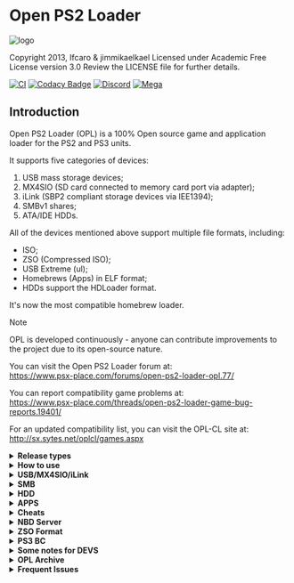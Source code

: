 # Open PS2 Loader

![logo](https://github.com/ps2homebrew/Open-PS2-Loader/blob/master/gfx/logo.png)

Copyright 2013, Ifcaro & jimmikaelkael
Licensed under Academic Free License version 3.0
Review the LICENSE file for further details.

[![CI](https://github.com/ps2homebrew/Open-PS2-Loader/actions/workflows/compilation.yml/badge.svg?branch=master)](https://github.com/ps2homebrew/Open-PS2-Loader/actions/workflows/compilation.yml)
[![Codacy Badge](https://app.codacy.com/project/badge/Grade/99032a6a180243bfa0d0e23efeb0608d)](https://www.codacy.com/gh/ps2homebrew/Open-PS2-Loader/dashboard?utm_source=github.com&amp;utm_medium=referral&amp;utm_content=ps2homebrew/Open-PS2-Loader&amp;utm_campaign=Badge_Grade)
[![Discord](https://img.shields.io/discord/652861436992946216?style=flat&logo=Discord)](https://discord.gg/CVFUa9xh6B)
[![Mega](https://img.shields.io/badge/Mega-%23D90007.svg?style=flat&logo=Mega&logoColor=white)](https://mega.nz/folder/Ndwi1bAK#oLWNhH_g-h0p4BoT4c556A)

## Introduction

Open PS2 Loader (OPL) is a 100% Open source game and application loader for
the PS2 and PS3 units.

It supports five categories of devices:

1. USB mass storage devices;
2. MX4SIO (SD card connected to memory card port via adapter);
3. iLink (SBP2 compliant storage devices via IEE1394);
4. SMBv1 shares;
5. ATA/IDE HDDs.

All of the devices mentioned above support multiple file formats, including:

- ISO;
- ZSO (Compressed ISO);
- USB Extreme (ul);
- Homebrews (Apps) in ELF format;
- HDDs support the HDLoader format.

It's now the most compatible homebrew loader.

>[!NOTE]
OPL is developed continuously - anyone can contribute improvements to the project due to its open-source nature.

You can visit the Open PS2 Loader forum at:\
<https://www.psx-place.com/forums/open-ps2-loader-opl.77/>

You can report compatibility game problems at:\
<https://www.psx-place.com/threads/open-ps2-loader-game-bug-reports.19401/>

For an updated compatibility list, you can visit the OPL-CL site at:\
<http://sx.sytes.net/oplcl/games.aspx>

<details>
  <summary> <b> Release types </b> </summary>
<p>

Open PS2 Loader bundle included several types of the same OPL version. These
types come with more or fewer features included.

| Type (can be a combination) | Description                                                                             |
| --------------------------- | --------------------------------------------------------------------------------------- |
| `Release`                   | Regular OPL release with GSM, IGS, PADEMU, VMC, PS2RD Cheat Engine & Parental Controls. |
| `DTL_T10000`                | OPL for TOOLs (DevKit PS2)                                                              |
| `IGS`                       | OPL with InGame Screenshot feature.                                                     |
| `PADEMU`                    | OPL with Pad Emulation for DS3 & DS4.                                                   |
| `RTL`                       | OPL with the right to left language support.                                            |

</p>
</details>

<details>
  <summary> <b> How to use </b> </summary>
<p>

OPL uses the following directory tree structure across HDD, SMB, and
USB modes:

| Folder | Description                                          | Modes       |
| ------ | ---------------------------------------------------- | ----------- |
| `CD`   | for games on CD media - i.e. blue-bottom discs       | USB and SMB |
| `DVD`  | for DVD5 and DVD9 images (if filesystem supports +4gb files) | USB and SMB |
| `VMC`  | for Virtual Memory Card images - from 8MB up to 64MB | all         |
| `CFG`  | for saving per-game configuration files              | all         |
| `ART`  | for game art images                                  | all         |
| `THM`  | for themes support                                   | all         |
| `LNG`  | for translation support                              | all         |
| `CHT`  | for cheats files                                     | all         |
| `APPS`  | for ELF files                                       | all         |

OPL will automatically create the above directory structure the first time you launch it and enable your favorite device.

For HDDs formatted with the APA partition scheme, OPL will read `hdd0:__common/OPL/conf_hdd.cfg` for the config entry `hdd_partition` to use as your OPL partition.
If not found a config file, a 128Mb `+OPL` partition will be created. You can edit the config if you wish to use/create a different partition.
All partitions created by OPL will be 128Mb (it is not recommended to enlarge partitions as it will break LBAs, instead remove and recreate manually with uLaunchELF at a larger size if needed).
	
HDDs are also able to be formatted as exFAT to avoid the 2TB limitation.  Please see below in the `HDD` section for more details on this configuration.

</p>
</details>

<details>
  <summary> <b> USB/MX4SIO/iLink </b> </summary>
<p>

Supported file systems:
EXFAT (since OPL v1.2.0 beta - rev1880) and FAT32, both use the MBR partition table

Game files should be *ideally* defragmented either file by file or by whole drive.

> NOTE: Partial file fragmentation is supported (up to 64 fragments!) since OPL v1.2.0 beta - rev1893

If you choose to use the FAT32 file system, games larger than 4gb must use USBExtreme format (see OPLUtil or USBUtil programs).

We do **not** recommend using any defrag programs. The best way for defragmenting - copy all files to pc, format USB, copy all files back.
Repeat it once you faced defragmenting problem again.

</p>
</details>

<details>
  <summary> <b> SMB </b> </summary>
<p>

For loading games by SMB protocol, you need to share a folder (ex: PS2SMB)
on the host machine or NAS device and make sure that it has full read and
write permissions. USB Advance/Extreme format is optional - \*.ISO images
are supported using the folder structure above.

</p>
</details>

<details>
  <summary> <b> HDD </b> </summary>
<p>
	
For PS2, 48-bit LBA internal HDDs are supported. The HDD can be formatted as:

- APA partitioning with PFS filesystem (up to 2TB)
	- OPL will create the `+OPL` partition on the HDD.  To avoid this, you can create a text file at the location `hdd0:__common:pfs:OPL/conf_hdd.txt` that contains the preferred partition name (for example `__common`).
- MBR partitioning (up to 2TB) or GPT partitioning (unlimited) with the exFAT filesystem
	- Files should be added contiguously or synchronously to avoid fragmentation. For example, drag and drop files one at a time, or ensure that files are added sequentially.
	- When formatting drives for the exFAT filesystem, please make sure the `Allocation unit size` is set to `Default`.

</p>
</details>

<details>
  <summary> <b> APPS </b> </summary>
<p>

There are two methods to add apps to OPL.

### conf_apps.cfg method (Legacy)

Composed of two parts separated by an "=" sign\
Where, the first part consists of the name that will appear in your OPL apps list.\
And the second part consists of the path to the ELF.

To begin:

1. Create a text file called `conf_apps.cfg`.
2. In this file, put the name you want to appear in the list of apps, followed by the "=" sign.
3. Put the device identifier
(for a USB device it would be `mass:`, for MemoryCard it would be `mc:`, and so on for other devices)\
And finally path to the desired ELF

> NOTE: Be careful to enter the exact path, OPL is case sensitive

The structure should look like this:

```
My App Name=mass:APPS/MYAPP.ELF
```

let's use OPL itself as an example:

```
OPL=mass:APPS/OPNPS2LD.ELF
```

With this method the ELFs don't need to be in the APPS folder, but keeping them there helps keep everything organized.

the conf_apps.cfg file must be in the OPL folder, on your MemoryCard.\
Or at the root of the storage device


### title.cfg method

Also composed of two parts, or to be more exact, two lines
Where, in the first line we put the name that will appear in the list of apps, and in the second line we put the ELF

To begin:

1. In the APPS folder, create a folder with the name of the ELF you want to add
2. In that folder, place the ELF
3. Create a text file called `title.cfg` and in that file, put the following instructions:

```
title=My App Name
boot=MYAPP.ELF
```

Using OPL again as an example:

```
title=Open PS2 Loader
boot=OPNPS2LD.ELF
```

I would like to emphasize that in this method it is necessary that the ELF file and the title.cfg file must be in a folder, within the APPS folder.

> NOTE: In both methods, it is necessary attention to the file names, because, as already mentioned: OPL is case sensitive.

</p>
</details>

<details>
  <summary> <b> Cheats </b> </summary>
<p>

OPL accepts `.cht` files in PS2RD format. Each cheat file corresponds to a specific game and must be stored in the `CHT` directory on your device.
Cheats are structured as hexadecimal codes, with proper headers as descriptions to identify their function.
You can activate cheats via OPL's graphical interface. Navigate to a games settings, enable cheats and select the desired mode.

### cheat modes

  * Auto Select Cheats:  
This mode will enable and apply all cheat codes in your `.cht` file to your game automatically.

  * Select Game Cheats:  
When enabled a cheat selection menu will appear when you launch a game. You can navigate the menu and disable undesired cheats for this launch session. `Mastercode`s cannot be disabled as they are required for any other cheats to be applied.

</p>
</details>

<details>
  <summary> <b> NBD Server </b> </summary>
<p>

OPL now uses an [NBD](https://en.wikipedia.org/wiki/Network_block_device) server to share the internal hard drive, instead of HDL server.
NBD is [formally documented](https://github.com/NetworkBlockDevice/nbd/blob/master/doc/proto.md) and developed as a collaborative open standard.

The current implementation of the server is based on [lwNBD](https://github.com/bignaux/lwNBD), go there to contribute on the NBD code itself.

The main advantage of using NBD is that the client will expose the drive to your operating system in a similar way as a directly attached drive.
This means that any utility that worked with the drive when it was directly attached should work the same way with NBD.

OPL currently only supports exporting (sharing out) the PS2's drive.

You can use `hdl-dump`, `pfs-shell`, or even directly edit the disk in a hex editor.

For example, to use `hdl_dump` to install a game to the HDD:

  * Connect with your choosen client (OS specific)
  * Run `hdl_dump inject_dvd ps2/nbd "Test Game" ./TEST.ISO`
  * Disconnect the client.

To use the NBD server in OPL:

  * Grab the latest beta version (OPL 1.1.0 (current stable) has some bugs in the NBD server) - go to the [Releases](https://github.com/ps2homebrew/Open-PS2-Loader/releases) section and grab the one at the top.
  * Ensure OPL is configured with an IP address (either static or DHCP).
  * Open the menu and select "Start NBD server". Once it's ready, it should update the screen to say "NBD Server running..."
  * Now you can connect with any of the following NBD clients.

### nbd-client

Supported: Linux, [Windows with WSL and custom kernel](https://github.com/microsoft/WSL/issues/5968)

nbd-client requires nbd kernel support. If it isn't loaded,
`sudo modprobe nbd` will do.

list available export:

```sh
nbd-client -l 192.168.1.45
```

connect:

```sh
nbd-client 192.168.1.45 /dev/nbd1
```

disconnect:

```sh
nbd-client -d /dev/nbd1
```

You'll generally need sudo to run this commands in root or
add your user to the right group usually "disk".

### nbdfuse

Supported: Linux, Windows with WSL2

list available export:

```sh
nbdinfo --list nbd://192.168.1.45
```

connect:

```sh
mkdir ps2
nbdfuse ps2/ nbd://192.168.1.45 &
```

disconnect:

```sh
umount ps2
```

### wnbd

Supported: Windows

[WNBD client](https://cloudbase.it/ceph-for-windows/).
Install, reboot, open elevated (with Administrator rights) [PowerShell](https://docs.microsoft.com/en-us/powershell/scripting/windows-powershell/starting-windows-powershell?view=powershell-7.1#how-to-start-windows-powershell-on-earlier-versions-of-windows)

connect:

```sh
wnbd-client.exe map hdd0 192.168.1.22
```

disconnect:

```sh
wnbd-client.exe unmap hdd0
```

### Mac OS

Not supported.

</p>
</details>

<details>
  <summary> <b> ZSO Format </b> </summary>
<p>

As of version 1.2.0, compressed ISO files in ZSO format is supported by OPL.

To handle ZSO files, a python script (ziso.py) is included in the pc folder of this repository.
It requires Python 3 and the LZ4 library:

  ```sh
pip install lz4
```

To compress an ISO file to ZSO:

  ```sh
python ziso.py -c 2 "input.iso" "output.zso"
```

To decompress a ZSO back to the original ISO:

```sh
python ziso.py -c 0 "input.zso" "output.iso"
```

You can copy ZSO files to the same folder as your ISOs and they will be detected by OPL.
To install onto internal HDD, you can use the latest version of HDL-Dump.

</p>
</details>

<details>
  <summary> <b> PS3 BC </b> </summary>
<p>

Currently, supported only [PS3 Backward Compatible](https://www.psdevwiki.com/ps3/PS2_Compatibility#PS2-Compatibility) (BC) versions. So only [COK-001](https://www.psdevwiki.com/ps3/COK-00x#COK-001) and [COK-002/COK-002W](https://www.psdevwiki.com/ps3/COK-00x#COK-002) boards are supported. USB, SMB, HDD modes are supported.

To run OPL, you need an entry point for running PS2 titles. You can use everything (Swapmagic PS2, for example), but custom firmware with the latest Cobra is preferred. Note: only CFW supports HDD mode.

</p>
</details>

<details>
  <summary> <b> Some notes for DEVS </b> </summary>
<p>

Open PS2 Loader needs the [**latest PS2SDK**](https://github.com/ps2dev/ps2sdk)

</p>
</details>

<details>
  <summary> <b> OPL Archive </b> </summary>
<p>

Since 05/07/2021 every OPL build dispatched to the release section of this repository will be uploaded to a [mega account](https://mega.nz/folder/Ndwi1bAK#oLWNhH_g-h0p4BoT4c556A). You can access the archive by clicking the mega badge on top of this readme

</p>
</details>

<details>
  <summary> <b> Frequent Issues </b> </summary>
<p>

### OPL Freezes on logo or grey screen

 Sometimes OPL freezes when loading config files made by older OPL builds.
> hold __`START`__ while OPL initializes to make it skip the config loading, then, you can save your own settings.
> fixing the issue.

### Game freezes on white screen

> Main game executable could not be found. Either game is fragmented or image is corrupted

### OPL does not display anything on boot

> You may have selected a Video Mode which your TV does not support. Hold Triangle and Cross while OPL initializes to reset your video mode to "Auto".

</p>
</details>
